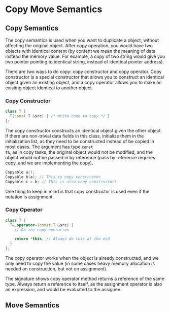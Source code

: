 # Copy Move Semantics

## Copy Semantics

The copy semantics is used when you want to duplicate a object, without affecting the original object. After copy operation, you would have two objects with identical content (by content we mean the meaning of data instead the memory value. For example, a copy of two string would give you two pointer pointing to identical string, instead of identical pointer address).

There are two ways to do copy: copy constructor and copy operator. Copy constructor is a special constructor that allows you to construct an identical object given an existing object, and a copy operator allows you to make an existing object identical to another object.

### Copy Constructor

```c++
class T {
  T(const T &src) { /* Write code to copy */ }
};
```

The copy constructor constructs an identical object given the other object. If there are non-trivial data fields in this class, initialize them in the initialization list, as they need to be constructed instead of be copied in most cases. The argument has type <code>const T&</code>, as in copy tasks, the original object would not be modified, and the object would not be passed in by reference (pass by reference requires copy, and we are implementing the copy).

```c++
Copyable a();
Copyable b(a); // This is copy constructor
Copyable c = b; // This is also copy constructor!
```

One thing to keep in mind is that copy constructor is used even if the notation is assignment.

### Copy Operator

```c++
class T {
  T& operator=(const T &src) {
    // Do the copy operation

    return *this; // Always do this at the end
  }
};
```

The copy operator works when the object is already constructed, and we only need to copy the value (in some cases heavy memory allocation is needed on construction, but not on assignment).

The signature shows copy operator method returns a reference of the same type. Always return a reference to itself, as the assignment operator is also an expression, and would be evaluated to the assignee.

## Move Semantics


